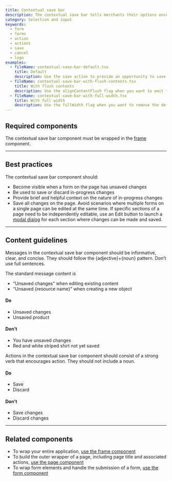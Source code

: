 ```yaml
---
title: Contextual save bar
description: The contextual save bar tells merchants their options once they have made changes to a form on the page. This component is also shown while creating a new object like a product or customer. Merchants can use this component to save or discard their work.
category: Selection and input
keywords:
  - form
  - forms
  - action
  - actions
  - save
  - cancel
  - logo
examples:
  - fileName: contextual-save-bar-default.tsx
    title: Default
    description: Use the save action to provide an opportunity to save changes. Use the discard action to allow merchants the option to discard their changes. Use the message to provide helpful context on the nature of those changes.
  - fileName: contextual-save-bar-with-flush-contents.tsx
    title: With flush contents
    description: Use the alignContentFlush flag when you want to omit the logo from the contextual save bar and repurpose that space to extend the message contents fully to the left side of the container.
  - fileName: contextual-save-bar-with-full-width.tsx
    title: With full width
    description: Use the fullWidth flag when you want to remove the default max-width set on the contextual save bar.
---
```


## Required components

The contextual save bar component must be wrapped in the [frame](https://polaris.shopify.com/components/frame) component.

---

## Best practices

The contextual save bar component should:

- Become visible when a form on the page has unsaved changes
- Be used to save or discard in-progress changes
- Provide brief and helpful context on the nature of in-progress changes
- Save all changes on the page. Avoid scenarios where multiple forms on a single page can be edited at the same time. If specific sections of a page need to be independently editable, use an Edit button to launch a [modal dialog](https://polaris.shopify.com/components/overlays/modal) for each section where changes can be made and saved.

---

## Content guidelines

Messages in the contextual save bar component should be informative, clear, and concise. They should follow the {adjective}+{noun} pattern. Don’t use full sentences.

The standard message content is

- “Unsaved changes” when editing existing content
- “Unsaved {resource name}” when creating a new object

<!-- dodont -->

#### Do

- Unsaved changes
- Unsaved product

#### Don’t

- You have unsaved changes
- Red and white striped shirt not yet saved

<!-- end -->

Actions in the contextual save bar component should consist of a strong verb that encourages action. They should not include a noun.

<!-- dodont -->

#### Do

- Save
- Discard

#### Don’t

- Save changes
- Discard changes

<!-- end -->

---

## Related components

- To wrap your entire application, [use the frame component](https://polaris.shopify.com/components/frame)
- To build the outer wrapper of a page, including page title and associated actions, [use the page component](https://polaris.shopify.com/components/layout-and-structure/page)
- To wrap form elements and handle the submission of a form, [use the form component](https://polaris.shopify.com/components/form)
